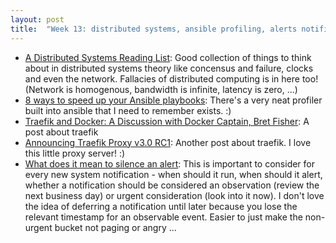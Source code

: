 ```yaml
---
layout: post
title:  "Week 13: distributed systems, ansible profiling, alerts notification prometheus pager"
---
```


* [A Distributed Systems Reading List](https://ferd.ca/a-distributed-systems-reading-list.html): Good collection of things to think about in distributed systems theory like concensus and failure, clocks and even the network. Fallacies of distributed computing is in here too! (Network is homogenous, bandwidth is infinite, latency is zero, ...)
* [8 ways to speed up your Ansible playbooks](https://www.redhat.com/sysadmin/faster-ansible-playbook-execution): There's a very neat profiler built into ansible that I need to remember exists. :)
* [Traefik and Docker: A Discussion with Docker Captain, Bret Fisher](https://traefik.io/blog/traefik-and-docker-a-discussion-with-docker-captain-bret-fisher-7f0b9a54ff88/): A post about traefik
* [Announcing Traefik Proxy v3.0 RC1](https://traefik.io/blog/announcing-traefik-proxy-v3-rc/): Another post about traefik. I love this little proxy server! :)
* [What does it mean to silence an alert](https://utcc.utoronto.ca/~cks/space/blog/sysadmin/AlertSilencingQuestions): This is important to consider for every new system notification - when should it run, when should it alert, whether a notification should be considered an observation (review the next business day) or urgent consideration (look into it now). I don't love the idea of deferring a notification until later because you lose the relevant timestamp for an observable event. Easier to just make the non-urgent bucket not paging or angry ...
